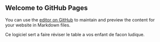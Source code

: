 ## Welcome to GitHub Pages

You can use the [editor on GitHub](https://github.com/Cleboost/Table-de-multiplication-sans-temps-/edit/gh-pages/index.md) to maintain and preview the content for your website in Markdown files.

Ce logiciel sert a faire réviser le table a vos enfant de facon ludique.

